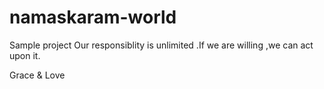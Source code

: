 # namaskaram-world
Sample project
Our responsiblity is unlimited .If we are willing ,we can act upon it.

Grace & Love
